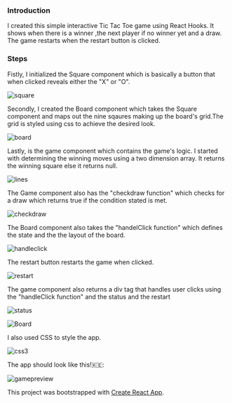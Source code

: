 ### Introduction

I created this simple interactive  Tic Tac Toe game using React Hooks.
It shows when there is a winner ,the next player if no winner yet and a draw. 
The game restarts when the restart button is clicked. 

### Steps

Fistly, I initialized the Square component which is basically a button that when clicked reveals either the "X" or "O".


![square](https://user-images.githubusercontent.com/84717663/143207223-68153578-8290-436b-8f4d-995df32c4ec8.PNG)


Secondly, I created the Board component which takes the Square component and maps out the nine sqaures making up the board's grid.The grid is styled using css to achieve the desired look.


![board](https://user-images.githubusercontent.com/84717663/143211823-40833686-2fb3-4225-a3a9-8752c6d1e57c.PNG)

Lastly, is the game component which contains the game's logic. I started with determining the  winning moves using a two dimension array. It returns the winning square else it returns null.

![lines](https://user-images.githubusercontent.com/84717663/143212612-1bd88c68-a063-4f8d-8915-a3cc4ad0c933.PNG)

The Game component also has the "checkdraw function" which checks for a draw which returns true if the condition stated is met.


![checkdraw](https://user-images.githubusercontent.com/84717663/143213409-81a3e27c-1142-4237-a7a0-ff940cb0ff55.PNG)

The Board component also takes the "handelClick function" which defines the state and the the layout of the board.


![handleclick](https://user-images.githubusercontent.com/84717663/143221216-9af1c0e1-e328-41c5-9fe3-7c77f22711fd.PNG)


The restart button restarts the game when clicked.

![restart](https://user-images.githubusercontent.com/84717663/143216757-bd7155d7-0c56-4cb7-9d34-9f5b6a08a396.PNG)

The game component also returns a div tag that handles user clicks using the "handleClick function" and the status and the restart

![status](https://user-images.githubusercontent.com/84717663/143218262-f1967207-a33d-498a-b219-67daece7ce2d.PNG)


![Board](https://user-images.githubusercontent.com/84717663/143219619-548ac115-6dfc-4871-8c26-c87d5391d30c.PNG)

I also used CSS to style the app.


![css3](https://user-images.githubusercontent.com/84717663/143226121-1f300958-b6f7-4ce2-bd6f-2e7a3c3edb83.PNG)

 The app should look like this!🇰🇪:


![gamepreview](https://user-images.githubusercontent.com/84717663/143239866-8939ff21-5450-4792-917c-e1737eec8a7b.PNG)



This project was bootstrapped with [Create React App](https://github.com/facebook/create-react-app).


